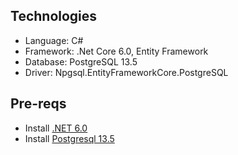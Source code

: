 ## Technologies

- Language: C#
- Framework: .Net Core 6.0, Entity Framework
- Database: PostgreSQL 13.5
- Driver: Npgsql.EntityFrameworkCore.PostgreSQL

## Pre-reqs

- Install [.NET 6.0](https://dotnet.microsoft.com/en-us/download/dotnet/6.0)
- Install [Postgresql 13.5](https://www.postgresqltutorial.com/install-postgresql/)
